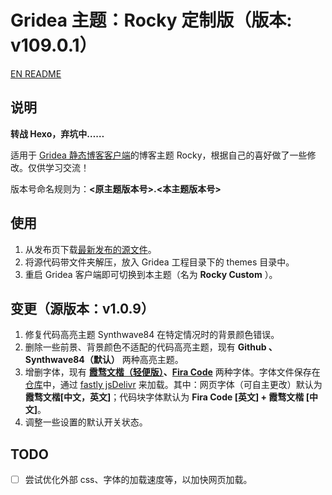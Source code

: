 # Gridea 主题：Rocky 定制版（版本: v109.0.1）

[EN README](README_EN.md)

## 说明

**转战 Hexo，弃坑中……**

适用于 [Gridea 静态博客客户端](https://github.com/getgridea/gridea)的博客主题 Rocky，根据自己的喜好做了一些修改。仅供学习交流！

版本号命名规则为：**<原主题版本号>.<本主题版本号>**

## 使用

1. 从发布页下载[最新发布的源文件](../../releases)。
2. 将源代码带文件夹解压，放入 Gridea 工程目录下的 themes 目录中。
3. 重启 Gridea 客户端即可切换到本主题（名为 **Rocky Custom** ）。

## 变更（源版本：v1.0.9）

1. 修复代码高亮主题 Synthwave84 在特定情况时的背景颜色错误。
2. 删除一些前景、背景颜色不适配的代码高亮主题，现有 **Github 、Synthwave84（默认）** 两种高亮主题。
3. 增删字体，现有 **[霞骛文楷（轻便版）](https://github.com/lxgw/LxgwWenKai-Lite)、[Fira Code](https://github.com/tonsky/FiraCode)** 两种字体。字体文件保存在[仓库](../../../lyana-nullptr.github.io/tree/main/fonts)中，通过 [fastly jsDelivr](https://fastly.jsdelivr.net) 来加载。其中：网页字体（可自主更改）默认为**霞骛文楷[中文，英文]**；代码块字体默认为 **Fira Code [英文] + 霞骛文楷 [中文]**。
4. 调整一些设置的默认开关状态。

## TODO

- [ ] 尝试优化外部 css、字体的加载速度等，以加快网页加载。
